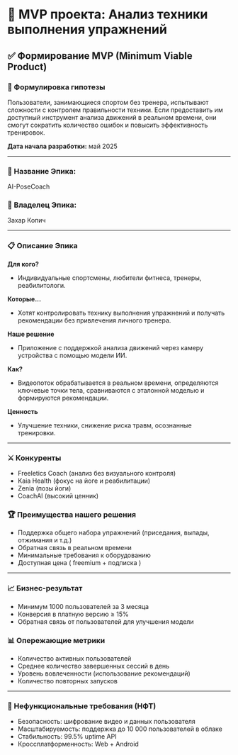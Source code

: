 # 🚀 MVP проекта: Анализ техники выполнения упражнений

## ✅ Формирование MVP (Minimum Viable Product)

### 📌 Формулировка гипотезы
Пользователи, занимающиеся спортом без тренера, испытывают сложности с контролем правильности техники. Если предоставить им доступный инструмент анализа движений в реальном времени, они смогут сократить количество ошибок и повысить эффективность тренировок.

**Дата начала разработки:** май 2025

---

### 🧱 Название Эпика:
AI-PoseCoach

### 👤 Владелец Эпика:
Захар Копич

---

### 📋 Описание Эпика

**Для кого?**
- Индивидуальные спортсмены, любители фитнеса, тренеры, реабилитологи.

**Которые...**
- Хотят контролировать технику выполнения упражнений и получать рекомендации без привлечения личного тренера.

**Наше решение**
- Приложение с поддержкой анализа движений через камеру устройства с помощью модели ИИ.

**Как?**
- Видеопоток обрабатывается в реальном времени, определяются ключевые точки тела, сравниваются с эталонной моделью и формируются рекомендации.

**Ценность**
- Улучшение техники, снижение риска травм, осознанные тренировки.

---

### ⚔️ Конкуренты
- Freeletics Coach (анализ без визуального контроля)
- Kaia Health (фокус на йоге и реабилитации)
- Zenia (позы йоги)
- CoachAI (высокий ценник)

### 🏆 Преимущества нашего решения
- Поддержка общего набора упражнений (приседания, выпады, отжимания и т.д.)
- Обратная связь в реальном времени
- Минимальные требования к оборудованию
- Доступная цена ( freemium + подписка )

---

### 📈 Бизнес-результат
- Минимум 1000 пользователей за 3 месяца
- Конверсия в платную версию ≥ 15%
- Обратная связь от пользователей для улучшения модели

### 📊 Опережающие метрики
- Количество активных пользователей
- Среднее количество завершенных сессий в день
- Уровень вовлеченности (использование рекомендаций)
- Количество повторных запусков

---

### 🔐 Нефункциональные требования (НФТ)
- Безопасность: шифрование видео и данных пользователя
- Масштабируемость: поддержка до 10 000 пользователей в облаке
- Стабильность: 99.5% uptime API
- Кроссплатформенность: Web + Android